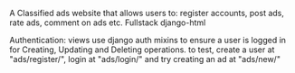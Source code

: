 A Classified ads website that allows users to: register accounts, post ads, rate ads, comment on ads etc.
Fullstack django-html

Authentication:
views use django auth mixins to ensure a user is logged in for Creating, Updating and Deleting operations.
to test, create a user at "ads/register/", login at "ads/login/" and try creating an ad at "ads/new/"